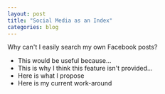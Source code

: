 ```yaml
---
layout: post
title: "Social Media as an Index"
categories: blog
---
```


Why can't I easily search my own Facebook posts?

* This would be useful because...
* This is why I think this feature isn't provided...
* Here is what I propose
* Here is my current work-around
